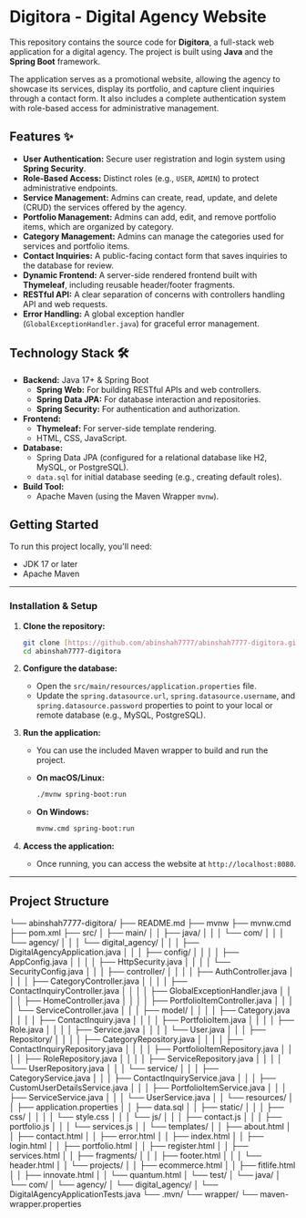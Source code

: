 # Digitora - Digital Agency Website

This repository contains the source code for **Digitora**, a full-stack web application for a digital agency. The project is built using **Java** and the **Spring Boot** framework.

The application serves as a promotional website, allowing the agency to showcase its services, display its portfolio, and capture client inquiries through a contact form. It also includes a complete authentication system with role-based access for administrative management.

## Features ✨

* **User Authentication:** Secure user registration and login system using **Spring Security**.
* **Role-Based Access:** Distinct roles (e.g., `USER`, `ADMIN`) to protect administrative endpoints.
* **Service Management:** Admins can create, read, update, and delete (CRUD) the services offered by the agency.
* **Portfolio Management:** Admins can add, edit, and remove portfolio items, which are organized by category.
* **Category Management:** Admins can manage the categories used for services and portfolio items.
* **Contact Inquiries:** A public-facing contact form that saves inquiries to the database for review.
* **Dynamic Frontend:** A server-side rendered frontend built with **Thymeleaf**, including reusable header/footer fragments.
* **RESTful API:** A clear separation of concerns with controllers handling API and web requests.
* **Error Handling:** A global exception handler (`GlobalExceptionHandler.java`) for graceful error management.

## Technology Stack 🛠️

* **Backend:** Java 17+ & Spring Boot
    * **Spring Web:** For building RESTful APIs and web controllers.
    * **Spring Data JPA:** For database interaction and repositories.
    * **Spring Security:** For authentication and authorization.
* **Frontend:**
    * **Thymeleaf:** For server-side template rendering.
    * HTML, CSS, JavaScript.
* **Database:**
    * Spring Data JPA (configured for a relational database like H2, MySQL, or PostgreSQL).
    * `data.sql` for initial database seeding (e.g., creating default roles).
* **Build Tool:**
    * Apache Maven (using the Maven Wrapper `mvnw`).

## Getting Started

To run this project locally, you'll need:

* JDK 17 or later
* Apache Maven

---

### Installation & Setup

1.  **Clone the repository:**
    ```sh
    git clone [https://github.com/abinshah7777/abinshah7777-digitora.git](https://github.com/abinshah7777/abinshah7777-digitora.git)
    cd abinshah7777-digitora
    ```

2.  **Configure the database:**
    * Open the `src/main/resources/application.properties` file.
    * Update the `spring.datasource.url`, `spring.datasource.username`, and `spring.datasource.password` properties to point to your local or remote database (e.g., MySQL, PostgreSQL).

3.  **Run the application:**
    * You can use the included Maven wrapper to build and run the project.

    * **On macOS/Linux:**
        ```sh
        ./mvnw spring-boot:run
        ```
    * **On Windows:**
        ```sh
        mvnw.cmd spring-boot:run
        ```

4.  **Access the application:**
    * Once running, you can access the website at `http://localhost:8080`.

---

## Project Structure
└── abinshah7777-digitora/
    ├── README.md
    ├── mvnw
    ├── mvnw.cmd
    ├── pom.xml
    ├── src/
    │   ├── main/
    │   │   ├── java/
    │   │   │   └── com/
    │   │   │       └── agency/
    │   │   │           └── digital_agency/
    │   │   │               ├── DigitalAgencyApplication.java
    │   │   │               ├── config/
    │   │   │               │   ├── AppConfig.java
    │   │   │               │   ├── HttpSecurity.java
    │   │   │               │   └── SecurityConfig.java
    │   │   │               ├── controller/
    │   │   │               │   ├── AuthController.java
    │   │   │               │   ├── CategoryController.java
    │   │   │               │   ├── ContactInquiryController.java
    │   │   │               │   ├── GlobalExceptionHandler.java
    │   │   │               │   ├── HomeController.java
    │   │   │               │   ├── PortfolioItemController.java
    │   │   │               │   └── ServiceController.java
    │   │   │               ├── model/
    │   │   │               │   ├── Category.java
    │   │   │               │   ├── ContactInquiry.java
    │   │   │               │   ├── PortfolioItem.java
    │   │   │               │   ├── Role.java
    │   │   │               │   ├── Service.java
    │   │   │               │   └── User.java
    │   │   │               ├── Repository/
    │   │   │               │   ├── CategoryRepository.java
    │   │   │               │   ├── ContactInquiryRepository.java
    │   │   │               │   ├── PortfolioItemRepository.java
    │   │   │               │   ├── RoleRepository.java
    │   │   │               │   ├── ServiceRepository.java
    │   │   │               │   └── UserRepository.java
    │   │   │               └── service/
    │   │   │                   ├── CategoryService.java
    │   │   │                   ├── ContactInquiryService.java
    │   │   │                   ├── CustomUserDetailsService.java
    │   │   │                   ├── PortfolioItemService.java
    │   │   │                   ├── ServiceService.java
    │   │   │                   └── UserService.java
    │   │   └── resources/
    │   │       ├── application.properties
    │   │       ├── data.sql
    │   │       ├── static/
    │   │       │   ├── css/
    │   │       │   │   └── style.css
    │   │       │   └── js/
    │   │       │       ├── contact.js
    │   │       │       ├── portfolio.js
    │   │       │       └── services.js
    │   │       └── templates/
    │   │           ├── about.html
    │   │           ├── contact.html
    │   │           ├── error.html
    │   │           ├── index.html
    │   │           ├── login.html
    │   │           ├── portfolio.html
    │   │           ├── register.html
    │   │           ├── services.html
    │   │           ├── fragments/
    │   │           │   ├── footer.html
    │   │           │   └── header.html
    │   │           └── projects/
    │   │               ├── ecommerce.html
    │   │               ├── fitlife.html
    │   │               ├── innovate.html
    │   │               └── quantum.html
    │   └── test/
    │       └── java/
    │           └── com/
    │               └── agency/
    │                   └── digital_agency/
    │                       └── DigitalAgencyApplicationTests.java
    └── .mvn/
        └── wrapper/
            └── maven-wrapper.properties
